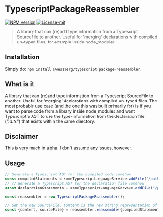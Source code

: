 # TypescriptPackageReassembler
[![NPM version][npm-version-image]][npm-version-url]
[![License-mit][license-mit-image]][license-mit-url]

[license-mit-url]: https://opensource.org/licenses/MIT

[license-mit-image]: https://img.shields.io/badge/License-MIT-yellow.svg

[npm-version-url]: https://www.npmjs.com/package/@wessberg/typescript-package-reassembler

[npm-version-image]: https://badge.fury.io/js/%40wessberg%2Ftypescript-package-reassembler.svg

> A library that can (re)add type information from a Typescript SourceFile to another. Useful for 'merging' declarations with compiled un-typed files, for example inside node_modules

## Installation
Simply do: `npm install @wessberg/typescript-package-reassembler`.

## What is it

A library that can (re)add type information from a Typescript SourceFile to another. Useful for 'merging' declarations with compiled un-typed files.
The most probable use case (and the one this was built primarily for) is if you want to parse code from a library inside node_modules and want Typescript's AST to use the
type-information from the declaration file (*".d.ts"*) that exists within the same directory.

## Disclaimer

This is very much in alpha. I don't assume any issues, however.

## Usage
```typescript
// Generate a Typescript AST for the compiled code somehow
const compiledStatements = someTypescriptLanguageService.addFile("/path_to_file.js");
// // Generate a Typescript AST for the declaration file somehow
const declarationStatements = someTypescriptLanguageService.addFile("/path_to_file.d.ts");

const reassembler = new TypescriptPackageReassembler();

// Get the new SourceFile. Content is the new string representation of the file. It will look like the compiled one, except it will include the type information from the declaration statements
const {content, sourceFile} = reassembler.reassemble({compiledStatements, declarationStatements});
```